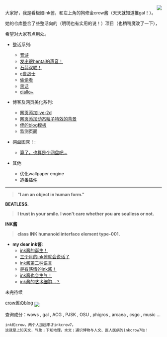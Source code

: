 

<img align='right' src='http://rlhitbkqo.hd-bkt.clouddn.com/comboburst-mania-0%20%282%29.png'>

大家好，我是看板娘ink酱，和左上角的狗修金crow酱（天天就知道推gal！）。

她的仓库整合了些整活向的（明明也有实用的说！）项目（也稍稍魔改了一下），

希望对大家有点用处。


+ 整活系列:
    - [音游](https://github.com/inkcrow7/eatloli)
    - [发出很hentai的声音！](https://github.com/inkcrow7/h-say)
    - [石蒜双联！](https://github.com/inkcrow7/sakana)
    - [c盘战士](https://github.com/inkcrow7/C-fighter-red-)
    - [偷偷看](https://github.com/inkcrow7/remote-control)
    - [黑话](https://github.com/inkcrow7/just-chatting)
    - [ciallo~](https://github.com/inkcrow7/key-sounds)


+ 博客及网页美化系列:
    - [网页添加live-2d](https://github.com/inkcrow7/live2d)
    - [网页添加动态粒子特效的背景](https://github.com/inkcrow7/background)
    - [佬的blog模板](https://github.com/jerryc127/hexo-theme-butterfly)
    - 监测页面

+ ~~网盘~~图床！:
    - [算了，也算是个网盘吧...](https://github.com/inkcrow7/ge-ren-wang-pan)

+ 其他
    - 优化wallpaper engine
    - [追番插件](https://github.com/inkcrow7/anime)
 
---    

  > **"I am an object in human form."** 
  
  **BEATLESS.**
    
  > **I trust in your smile. I won't care whether you are soulless or not.**
    
  **INK酱**
    
  > **class INK humanoid interface element type-001.**
           
+ **my dear ink酱**:
    - [ink酱的诞生！](https://github.com/inkcrow7/atri)
    - [三个月的ink酱就会说话了](https://github.com/inkcrow7/atrivoice)
    - [ink酱第二种语言](https://github.com/inkcrow7/yuzusoftvoice)
    - [是有感情的ink酱！](https://github.com/inkcrow7/emoji)
    - [ink酱也会生气！](https://github.com/RimoChan/match-you)
    - [ink酱的艺术细胞...？](https://github.com/inkcrow7/novel-ai)

未完待续

[crow酱のblog](https://inkcrow7.github.io)
    <a href='https://github.com/inkcrow7/inkcrow7.github.io'><img align='middle' src='https://unv-shield.librian.net/api/unv_shield?repo=RimoChan/steal_piano'></img></a>
    [![]()]()
    
    
    
查询成分：wows , gal , ACG , PJSK , OSU , phigros , arcaea , csgo , music ...
    
    ink和crow，两个人加起来才inkcrow7。
    这就是上知天文，气象；下知地理，水文；通识博物与人文、医人医病的inkcrow7哒！
    
    


